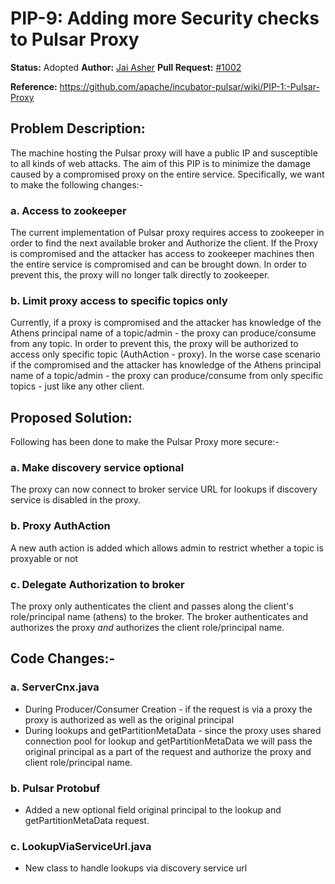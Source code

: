 # PIP-9: Adding more Security checks to Pulsar Proxy

**Status:** Adopted
**Author:** [Jai Asher](https://github.com/Jai1)
**Pull Request:** [#1002](https://github.com/apache/incubator-pulsar/pull/1002)

**Reference:** https://github.com/apache/incubator-pulsar/wiki/PIP-1:-Pulsar-Proxy

## Problem Description:
The machine hosting the Pulsar proxy will have a public IP and susceptible to all kinds of web attacks. The aim of this PIP is to minimize the damage caused by a compromised proxy on the entire service. Specifically, we want to make the following changes:-

### a. Access to zookeeper
The current implementation of Pulsar proxy requires access to zookeeper in order to find the next available broker and Authorize the client. If the Proxy is compromised and the attacker has access to zookeeper machines then the entire service is compromised and can be brought down. In order to prevent this, the proxy will no longer talk directly to zookeeper.

### b. Limit proxy access to specific topics only
Currently, if a proxy is compromised and the attacker has knowledge of the Athens principal name of a topic/admin - the proxy can produce/consume from any topic. In order to prevent this, the proxy will be authorized to access only specific topic (AuthAction - proxy). In the worse case scenario if the compromised and the attacker has knowledge of the Athens principal name of a topic/admin - the proxy can produce/consume from only specific topics - just like any other client.

## Proposed Solution:
Following has been done to make the Pulsar Proxy more secure:-

### a. Make discovery service optional
The proxy can now connect to broker service URL for lookups if discovery service is disabled in the proxy.

### b. Proxy AuthAction
A new auth action is added which allows admin to restrict whether a topic is proxyable or not

### c. Delegate Authorization to broker
The proxy only authenticates the client and passes along the client's role/principal name (athens) to the broker. The broker authenticates and authorizes the proxy _and_ authorizes the client role/principal name.

## Code Changes:-
### a. ServerCnx.java
   - During Producer/Consumer Creation - if the request is via a proxy the proxy is authorized as well as the original principal
   - During lookups and getPartitionMetaData - since the proxy uses shared connection pool for lookup and getPartitionMetaData we will pass the original principal as a part of the request and authorize the proxy and client role/principal name.
### b. Pulsar Protobuf
   - Added a new optional field original principal to the lookup and getPartitionMetaData request.
### c. LookupViaServiceUrl.java
   - New class to handle lookups via discovery service url
